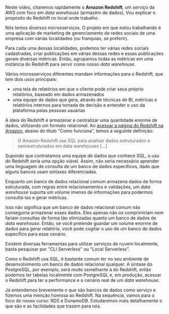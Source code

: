 <div class="formattedText" data-external-links="">
                                <p>Neste vídeo, citaremos rapidamente o <strong>Amazon Redshift</strong>, um serviço da AWS com foco em <em>data warehouse</em> (armazém de dados). Vou explicar o propósito do Redshift no local onde trabalho.</p>
<p>Nós temos diversos microsserviços. O projeto em que estou trabalhando é uma aplicação de marketing de gerenciamento de redes sociais de uma empresa com várias localidades (ou franquias, se preferir).</p>
<p>Para cada uma dessas localidades, podemos ter várias redes sociais cadastradas, criar publicações em várias dessas redes e essas publicações geram diversas métricas. Então, agrupamos todas as métricas em uma instância do Redshift para servir como nosso <em>data warehouse</em>.</p>
<p>Vários microsserviços diferentes mandam informações para o Redshift, que tem dois usos principais:</p>
<ul><li>uma tela de relatórios em que o cliente pode criar seus próprio relatórios, baseado em dados armazenados</li><li>uma equipe de dados que gera, através de técnicas de BI, métricas e relatórios internos para tomada de decisão e entender o uso da plataforma pelas pessoas usuárias</li></ul>
<p>A ideia do Redshift é armazenar e centralizar uma quantidade enorme de dados, utilizando um formato relacional. Ao <a href="https://aws.amazon.com/pt/redshift/" target="_blank" rel="nofollow noopener noreferrer">acessar a página do Redshift na Amazon</a>, abaixo do título "Como funciona", temos a seguinte definição:</p>
<blockquote>
<p>O Amazon Redshift usa SQL para analisar dados estruturados e semiestruturados em data warehouses [...]</p>
</blockquote>
<p>Supondo que contratamos uma equipe de dados que conhece SQL, o uso do Redshift seria uma opção viável. Assim, não seria necessário aprender uma linguagem de consulta de um banco de dados específicos, dado que alguns bancos usam sintaxes diferenciadas.</p>
<p>Enquanto um banco de dados relacional comum armazena dados de forma estruturada, com regras entre relacionamentos e validações, um <em>data warehouse</em> suporta um volume imenso de informações para podermos consultá-las e gerar métricas.</p>
<p>Isso não significa que um banco de dados relacional comum não conseguiria armazenar esses dados. Eles apenas não os comprimiriam nem fariam consultas de forma tão otimizadas quanto um banco de dados de <em>data warehouse</em>. Então, se você pretende guardar um volume enorme de dados para gerar relatório, você pode cogitar o uso de um banco de dados específico para esse cenário.</p>
<p>Existem diversas ferramentas para utilizar serviços de nuvem localmente, basta pesquisar por "CLI Serverless" ou "Local Serverless".</p>
<p>Como o Redshift usa SQL, é bastante comum ter no seu ambiente de desenvolvimento um banco de dados relacional qualquer. A sintaxe do PostgreSQL, por exemplo, será muito semelhante à do Redshift, então podemos ter tabelas localmente com PostgreSQL e, em produção, acessar o Redshift para ter a performance e o cenário real de um <em>data warehouse</em>.</p>
<p>Já entendemos brevemente o que são bancos de dados como serviço e fizemos uma menção honrosa ao Redshift. Na sequência, vamos para o foco do nosso curso: RDS e DunamoDB. Estudaremos mais detalhamente o que são e as facilidades que trazem para nós.</p>
                        </div>